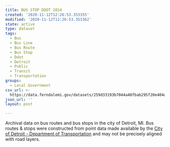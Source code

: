 ```yaml
---
title: BUS STOP DDOT 2014
created: '2020-11-12T12:26:53.353355'
modified: '2020-11-12T12:26:53.353362'
state: active
type: dataset
tags:
  - Bus
  - Bus Line
  - Bus Route
  - Bus Stop
  - Ddot
  - Detroit
  - Public
  - Transit
  - Transportation
groups:
  - Local Government
csv_url: >-
  https://data.ferndalemi.gov/datasets/259d33193b7044a48fbab295f20e404d_0.csv?outSR=%7B%22latestWkid%22%3A2898%2C%22wkid%22%3A2898%7D
json_url: ''
layout: post

---
```

<div><p>Archival data on bus routes and bus stops in the city of Detroit, MI. Bus routes &amp; stops were constructed from point data made available by the <a href='http://www.detroitmi.gov/DepartmentsandAgencies/DetroitDepartmentofTransportation.aspx'>City of Detroit - Department of Transportation</a> and may not be precisely aligned with road layers.</p></div>
